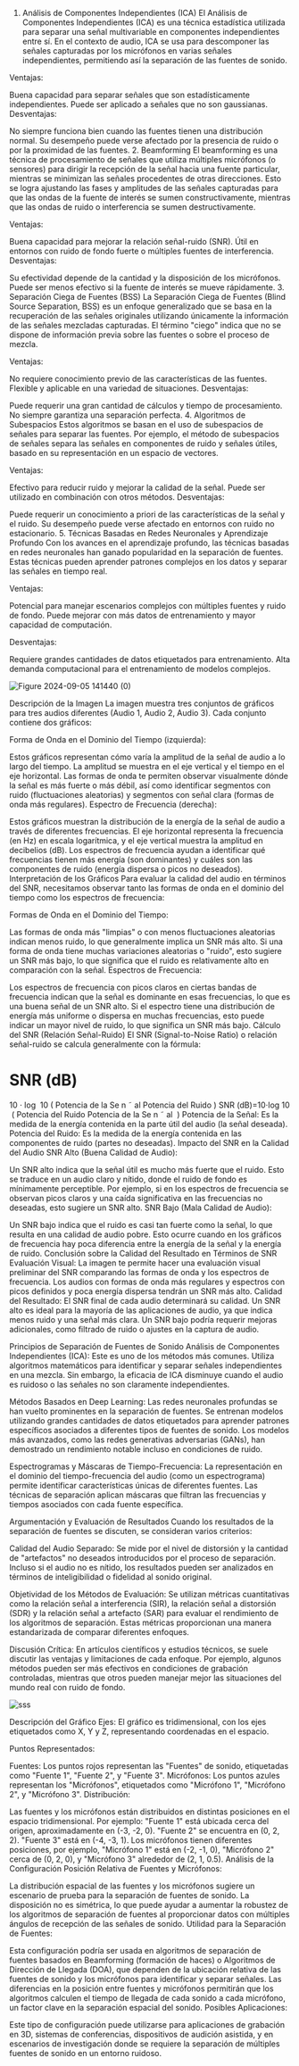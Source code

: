 1. Análisis de Componentes Independientes (ICA)
El Análisis de Componentes Independientes (ICA) es una técnica estadística utilizada para separar una señal multivariable en componentes independientes entre sí. En el contexto de audio, ICA se usa para descomponer las señales capturadas por los micrófonos en varias señales independientes, permitiendo así la separación de las fuentes de sonido.

Ventajas:

Buena capacidad para separar señales que son estadísticamente independientes.
Puede ser aplicado a señales que no son gaussianas.
Desventajas:

No siempre funciona bien cuando las fuentes tienen una distribución normal.
Su desempeño puede verse afectado por la presencia de ruido o por la proximidad de las fuentes.
2. Beamforming
El beamforming es una técnica de procesamiento de señales que utiliza múltiples micrófonos (o sensores) para dirigir la recepción de la señal hacia una fuente particular, mientras se minimizan las señales procedentes de otras direcciones. Esto se logra ajustando las fases y amplitudes de las señales capturadas para que las ondas de la fuente de interés se sumen constructivamente, mientras que las ondas de ruido o interferencia se sumen destructivamente.

Ventajas:

Buena capacidad para mejorar la relación señal-ruido (SNR).
Útil en entornos con ruido de fondo fuerte o múltiples fuentes de interferencia.
Desventajas:

Su efectividad depende de la cantidad y la disposición de los micrófonos.
Puede ser menos efectivo si la fuente de interés se mueve rápidamente.
3. Separación Ciega de Fuentes (BSS)
La Separación Ciega de Fuentes (Blind Source Separation, BSS) es un enfoque generalizado que se basa en la recuperación de las señales originales utilizando únicamente la información de las señales mezcladas capturadas. El término "ciego" indica que no se dispone de información previa sobre las fuentes o sobre el proceso de mezcla.

Ventajas:

No requiere conocimiento previo de las características de las fuentes.
Flexible y aplicable en una variedad de situaciones.
Desventajas:

Puede requerir una gran cantidad de cálculos y tiempo de procesamiento.
No siempre garantiza una separación perfecta.
4. Algoritmos de Subespacios
Estos algoritmos se basan en el uso de subespacios de señales para separar las fuentes. Por ejemplo, el método de subespacios de señales separa las señales en componentes de ruido y señales útiles, basado en su representación en un espacio de vectores.

Ventajas:

Efectivo para reducir ruido y mejorar la calidad de la señal.
Puede ser utilizado en combinación con otros métodos.
Desventajas:

Puede requerir un conocimiento a priori de las características de la señal y el ruido.
Su desempeño puede verse afectado en entornos con ruido no estacionario.
5. Técnicas Basadas en Redes Neuronales y Aprendizaje Profundo
Con los avances en el aprendizaje profundo, las técnicas basadas en redes neuronales han ganado popularidad en la separación de fuentes. Estas técnicas pueden aprender patrones complejos en los datos y separar las señales en tiempo real.

Ventajas:

Potencial para manejar escenarios complejos con múltiples fuentes y ruido de fondo.
Puede mejorar con más datos de entrenamiento y mayor capacidad de computación.


Desventajas:

Requiere grandes cantidades de datos etiquetados para entrenamiento.
Alta demanda computacional para el entrenamiento de modelos complejos.


![Figure 2024-09-05 141440 (0)](https://github.com/user-attachments/assets/a2c540df-0924-413d-9bef-483518edc521)


Descripción de la Imagen
La imagen muestra tres conjuntos de gráficos para tres audios diferentes (Audio 1, Audio 2, Audio 3). Cada conjunto contiene dos gráficos:

Forma de Onda en el Dominio del Tiempo (izquierda):

Estos gráficos representan cómo varía la amplitud de la señal de audio a lo largo del tiempo. La amplitud se muestra en el eje vertical y el tiempo en el eje horizontal.
Las formas de onda te permiten observar visualmente dónde la señal es más fuerte o más débil, así como identificar segmentos con ruido (fluctuaciones aleatorias) y segmentos con señal clara (formas de onda más regulares).
Espectro de Frecuencia (derecha):

Estos gráficos muestran la distribución de la energía de la señal de audio a través de diferentes frecuencias. El eje horizontal representa la frecuencia (en Hz) en escala logarítmica, y el eje vertical muestra la amplitud en decibelios (dB).
Los espectros de frecuencia ayudan a identificar qué frecuencias tienen más energía (son dominantes) y cuáles son las componentes de ruido (energía dispersa o picos no deseados).
Interpretación de los Gráficos
Para evaluar la calidad del audio en términos del SNR, necesitamos observar tanto las formas de onda en el dominio del tiempo como los espectros de frecuencia:

Formas de Onda en el Dominio del Tiempo:

Las formas de onda más "limpias" o con menos fluctuaciones aleatorias indican menos ruido, lo que generalmente implica un SNR más alto.
Si una forma de onda tiene muchas variaciones aleatorias o "ruido", esto sugiere un SNR más bajo, lo que significa que el ruido es relativamente alto en comparación con la señal.
Espectros de Frecuencia:

Los espectros de frecuencia con picos claros en ciertas bandas de frecuencia indican que la señal es dominante en esas frecuencias, lo que es una buena señal de un SNR alto.
Si el espectro tiene una distribución de energía más uniforme o dispersa en muchas frecuencias, esto puede indicar un mayor nivel de ruido, lo que significa un SNR más bajo.
Cálculo del SNR (Relación Señal-Ruido)
El SNR (Signal-to-Noise Ratio) o relación señal-ruido se calcula generalmente con la fórmula:

SNR (dB)
=
10
⋅
log
⁡
10
(
Potencia de la Se
n
˜
al
Potencia del Ruido
)
SNR (dB)=10⋅log 
10
​
 ( 
Potencia del Ruido
Potencia de la Se 
n
˜
 al
​
 )
Potencia de la Señal: Es la medida de la energía contenida en la parte útil del audio (la señal deseada).
Potencia del Ruido: Es la medida de la energía contenida en las componentes de ruido (partes no deseadas).
Impacto del SNR en la Calidad del Audio
SNR Alto (Buena Calidad de Audio):

Un SNR alto indica que la señal útil es mucho más fuerte que el ruido. Esto se traduce en un audio claro y nítido, donde el ruido de fondo es mínimamente perceptible. Por ejemplo, si en los espectros de frecuencia se observan picos claros y una caída significativa en las frecuencias no deseadas, esto sugiere un SNR alto.
SNR Bajo (Mala Calidad de Audio):

Un SNR bajo indica que el ruido es casi tan fuerte como la señal, lo que resulta en una calidad de audio pobre. Esto ocurre cuando en los gráficos de frecuencia hay poca diferencia entre la energía de la señal y la energía de ruido.
Conclusión sobre la Calidad del Resultado en Términos de SNR
Evaluación Visual: La imagen te permite hacer una evaluación visual preliminar del SNR comparando las formas de onda y los espectros de frecuencia. Los audios con formas de onda más regulares y espectros con picos definidos y poca energía dispersa tendrán un SNR más alto.
Calidad del Resultado: El SNR final de cada audio determinará su calidad. Un SNR alto es ideal para la mayoría de las aplicaciones de audio, ya que indica menos ruido y una señal más clara. Un SNR bajo podría requerir mejoras adicionales, como filtrado de ruido o ajustes en la captura de audio.


Principios de Separación de Fuentes de Sonido
Análisis de Componentes Independientes (ICA): Este es uno de los métodos más comunes. Utiliza algoritmos matemáticos para identificar y separar señales independientes en una mezcla. Sin embargo, la eficacia de ICA disminuye cuando el audio es ruidoso o las señales no son claramente independientes.

Métodos Basados en Deep Learning: Las redes neuronales profundas se han vuelto prominentes en la separación de fuentes. Se entrenan modelos utilizando grandes cantidades de datos etiquetados para aprender patrones específicos asociados a diferentes tipos de fuentes de sonido. Los modelos más avanzados, como las redes generativas adversarias (GANs), han demostrado un rendimiento notable incluso en condiciones de ruido.

Espectrogramas y Máscaras de Tiempo-Frecuencia: La representación en el dominio del tiempo-frecuencia del audio (como un espectrograma) permite identificar características únicas de diferentes fuentes. Las técnicas de separación aplican máscaras que filtran las frecuencias y tiempos asociados con cada fuente específica.

Argumentación y Evaluación de Resultados
Cuando los resultados de la separación de fuentes se discuten, se consideran varios criterios:

Calidad del Audio Separado: Se mide por el nivel de distorsión y la cantidad de "artefactos" no deseados introducidos por el proceso de separación. Incluso si el audio no es nítido, los resultados pueden ser analizados en términos de inteligibilidad o fidelidad al sonido original.

Objetividad de los Métodos de Evaluación: Se utilizan métricas cuantitativas como la relación señal a interferencia (SIR), la relación señal a distorsión (SDR) y la relación señal a artefacto (SAR) para evaluar el rendimiento de los algoritmos de separación. Estas métricas proporcionan una manera estandarizada de comparar diferentes enfoques.

Discusión Crítica: En artículos científicos y estudios técnicos, se suele discutir las ventajas y limitaciones de cada enfoque. Por ejemplo, algunos métodos pueden ser más efectivos en condiciones de grabación controladas, mientras que otros pueden manejar mejor las situaciones del mundo real con ruido de fondo.

![sss](https://github.com/user-attachments/assets/cb05a8f0-04e4-4e37-99c1-db6e2ce34b03)

Descripción del Gráfico
Ejes: El gráfico es tridimensional, con los ejes etiquetados como X, Y y Z, representando coordenadas en el espacio.

Puntos Representados:

Fuentes: Los puntos rojos representan las "Fuentes" de sonido, etiquetadas como "Fuente 1", "Fuente 2", y "Fuente 3".
Micrófonos: Los puntos azules representan los "Micrófonos", etiquetados como "Micrófono 1", "Micrófono 2", y "Micrófono 3".
Distribución:

Las fuentes y los micrófonos están distribuidos en distintas posiciones en el espacio tridimensional.
Por ejemplo:
"Fuente 1" está ubicada cerca del origen, aproximadamente en (-3, -2, 0).
"Fuente 2" se encuentra en (0, 2, 2).
"Fuente 3" está en (-4, -3, 1).
Los micrófonos tienen diferentes posiciones, por ejemplo, "Micrófono 1" está en (-2, -1, 0), "Micrófono 2" cerca de (0, 2, 0), y "Micrófono 3" alrededor de (2, 1, 0.5).
Análisis de la Configuración
Posición Relativa de Fuentes y Micrófonos:

La distribución espacial de las fuentes y los micrófonos sugiere un escenario de prueba para la separación de fuentes de sonido.
La disposición no es simétrica, lo que puede ayudar a aumentar la robustez de los algoritmos de separación de fuentes al proporcionar datos con múltiples ángulos de recepción de las señales de sonido.
Utilidad para la Separación de Fuentes:

Esta configuración podría ser usada en algoritmos de separación de fuentes basados en Beamforming (formación de haces) o Algoritmos de Dirección de Llegada (DOA), que dependen de la ubicación relativa de las fuentes de sonido y los micrófonos para identificar y separar señales.
Las diferencias en la posición entre fuentes y micrófonos permitirán que los algoritmos calculen el tiempo de llegada de cada sonido a cada micrófono, un factor clave en la separación espacial del sonido.
Posibles Aplicaciones:

Este tipo de configuración puede utilizarse para aplicaciones de grabación en 3D, sistemas de conferencias, dispositivos de audición asistida, y en escenarios de investigación donde se requiere la separación de múltiples fuentes de sonido en un entorno ruidoso.
